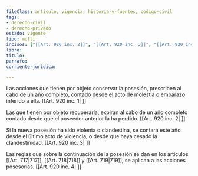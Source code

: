 ```yaml
---
fileClass: articulo, vigencia, historia-y-fuentes, codigo-civil
tags:
- derecho-civil
- derecho-privado
estado: vigente
tipo: multi
incisos: ["[[Art. 920 inc. 2]]", "[[Art. 920 inc. 3]]", "[[Art. 920 inc. 4]]", "[[Art. 920 inc. 1]]"]
libro:
titulo:
parrafo:
corriente-juridica:

---
```

Las acciones que tienen por objeto conservar la posesión, prescriben al cabo de un año completo, contado desde el acto de molestia o embarazo inferido a ella. [[Art. 920 inc. 1| ]]

Las que tienen por objeto recuperarla, expiran al cabo de un año completo contado desde que el poseedor anterior la ha perdido. [[Art. 920 inc. 2| ]]

Si la nueva posesión ha sido violenta o clandestina, se contará este año desde el último acto de violencia, o desde que haya cesado la clandestinidad. [[Art. 920 inc. 3| ]]

Las reglas que sobre la continuación de la posesión se dan en los artículos [[Art. 717|717]], [[Art. 718|718]] y [[Art. 719|719]], se aplican a las acciones posesorias. [[Art. 920 inc. 4| ]]